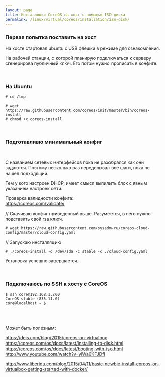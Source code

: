 ```yaml
---
layout: page
title: Инсталляция CoreOS на хост с помощью ISO диска
permalink: /linux/virtual/coreos/installation/iso-disk/
---
```



### Первая попытка поставить на хост


На хосте стартовал ubuntu с USB флешки в режиме для ознакомления.

На рабочей станции, с которой планирую подключаться к серверу сгенерирова публичный ключ. Его потом нужно прописать в конфиге.



<br/>

### На Ubuntu

    # cd /tmp

    # wget https://raw.githubusercontent.com/coreos/init/master/bin/coreos-install
    # chmod +x coreos-install


<br/>

### Подготавливю минимальный конфиг

<script src="http://gist-it.appspot.com/https://github.com/sysadm-ru/coreos-cloud-config/blob/master/cloud-config.yaml">
</script>

<br/>

С названием сетевых интерфейсов пока не разобрался как они задаются. Поэтому несколько раз переделывал все шаги, пока не нашел подходящий.

Тем у кого настроен DHCP, имеет смысл выпилить блок с явным указанием настроек сети.


Проверка валидности конфига:  
https://coreos.com/validate/


// Скачиваю конфиг приведенный выше. Разумеется, в него нужно подставить свой rsa ключ.

    # wget https://raw.githubusercontent.com/sysadm-ru/coreos-cloud-config/master/cloud-config.yaml

// Запускаю инсталляцию

    # ./coreos-install -d /dev/sda -C stable -c ./cloud-config.yaml


Установка успешно завершается.

<br/>

### Подключаюсь по SSH к хосту с CoreOS

    $ ssh core@192.168.1.200
    CoreOS stable (835.11.0)
    core@localhost ~ $


<br/>
<br/>


Может быть полезным:  

https://deis.com/blog/2015/coreos-on-virtualbox  
https://coreos.com/os/docs/latest/installing-to-disk.html  
https://coreos.com/os/docs/latest/booting-with-iso.html  
http://www.youtube.com/watch?v=yiWa0KFJDfI  


http://www.liberidu.com/blog/2015/04/11/basic-newbie-install-coreos-on-virtualbox-getting-started-with-docker/
